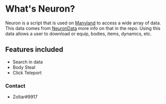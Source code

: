 # What's Neuron?

Neuron is a script that is used on [Manyland](Manyland.com) to access a wide array of data. This data comes from [NeuronData](https://github.com/Zoltar-git/NeuronData) more info on that in the repo. Using this data allows a user to download or equip, bodies, items, dynamics, etc.

## Features included
- Search in data
- Body Steal
- Click Teleport


### Contact
- Zoltar#9917

